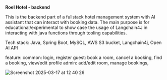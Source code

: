 **Roel Hotel - backend**

This is the backend part of a fullstack hotel management system with AI assistant that can interact with booking data. The main purpose is for educational/experimental to show case the usage of Langchain4J in interacting with java functions through tooling capabilities.

Tech stack: Java, Spring Boot, MySQL, AWS S3 bucket, Langchain4j, Open AI API

feature: 
common: login, register
guest: book a room, cancel a booking, find a booking, view/edit profile
admin: add/edit room, manage bookings, 

![Screenshot 2025-03-17 at 12 40 26](https://github.com/user-attachments/assets/050f43b8-cda3-437b-9f41-0e53dfe9814c)
